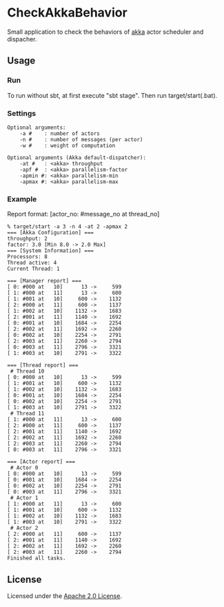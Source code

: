 # CheckAkkaBehavior
Small application to check the behaviors of <a href="http://akka.io/">akka</a> actor scheduler and dispacher.

## Usage 

### Run
To run without sbt, at first execute "sbt stage". Then run target/start(.bat).

### Settings
```
Optional arguments:
    -a #    : number of actors
    -n #    : number of messages (per actor)
    -w #    : weight of computation

Optional arguments (Akka default-dispatcher):
    -at #   : <akka> throughput
    -apf #  : <akka> parallelism-factor
    -apmin #: <akka> parallelism-min
    -apmax #: <akka> parallelism-max
```

### Example
Report format:
 [actor_no: #message_no at thread_no]

```
% target/start -a 3 -n 4 -at 2 -apmax 2
=== [Akka Configuration] ===
throughput: 2
factor: 3.0 [Min 8.0 -> 2.0 Max]
=== [System Information] ===
Processors: 8
Thread active: 4
Current Thread: 1

=== [Manager report] ===
[ 0: #000 at   10]      13 ->     599
[ 1: #000 at   11]      13 ->     600
[ 1: #001 at   10]     600 ->    1132
[ 2: #000 at   11]     600 ->    1137
[ 1: #002 at   10]    1132 ->    1683
[ 2: #001 at   11]    1140 ->    1692
[ 0: #001 at   10]    1684 ->    2254
[ 2: #002 at   11]    1692 ->    2260
[ 0: #002 at   10]    2254 ->    2791
[ 2: #003 at   11]    2260 ->    2794
[ 0: #003 at   11]    2796 ->    3321
[ 1: #003 at   10]    2791 ->    3322

=== [Thread report] ===
 # Thread 10
[ 0: #000 at   10]      13 ->     599
[ 1: #001 at   10]     600 ->    1132
[ 1: #002 at   10]    1132 ->    1683
[ 0: #001 at   10]    1684 ->    2254
[ 0: #002 at   10]    2254 ->    2791
[ 1: #003 at   10]    2791 ->    3322
 # Thread 11
[ 1: #000 at   11]      13 ->     600
[ 2: #000 at   11]     600 ->    1137
[ 2: #001 at   11]    1140 ->    1692
[ 2: #002 at   11]    1692 ->    2260
[ 2: #003 at   11]    2260 ->    2794
[ 0: #003 at   11]    2796 ->    3321

=== [Actor report] ===
 # Actor 0
[ 0: #000 at   10]      13 ->     599
[ 0: #001 at   10]    1684 ->    2254
[ 0: #002 at   10]    2254 ->    2791
[ 0: #003 at   11]    2796 ->    3321
 # Actor 1
[ 1: #000 at   11]      13 ->     600
[ 1: #001 at   10]     600 ->    1132
[ 1: #002 at   10]    1132 ->    1683
[ 1: #003 at   10]    2791 ->    3322
 # Actor 2
[ 2: #000 at   11]     600 ->    1137
[ 2: #001 at   11]    1140 ->    1692
[ 2: #002 at   11]    1692 ->    2260
[ 2: #003 at   11]    2260 ->    2794
Finished all tasks.
```

## License
Licensed under the <a href="http://www.apache.org/licenses/LICENSE-2.0.html">Apache 2.0 License</a>.
